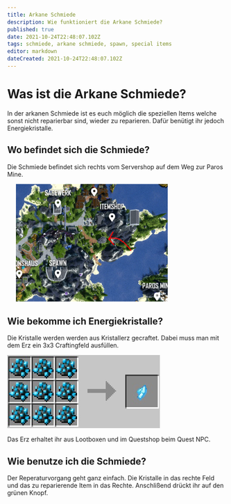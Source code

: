```yaml
---
title: Arkane Schmiede
description: Wie funktioniert die Arkane Schmiede?
published: true
date: 2021-10-24T22:48:07.102Z
tags: schmiede, arkane schmiede, spawn, special items
editor: markdown
dateCreated: 2021-10-24T22:48:07.102Z
---
```


# Was ist die Arkane Schmiede?
In der arkanen Schmiede ist es euch möglich die speziellen Items welche sonst nicht reparierbar sind, wieder zu reparieren. Dafür benütigt ihr jedoch Energiekristalle.

## Wo befindet sich die Schmiede?

Die Schmiede befindet sich rechts vom Servershop auf dem Weg zur Paros Mine.
<br>

<img src="/arkane_schmiede/arkane_schmiede_pos.webp" alt="stage-edit" width="350" style="margin-left: 20px"/>

## Wie bekomme ich Energiekristalle?

Die Kristalle werden werden aus Kristallerz gecraftet. Dabei muss man mit dem Erz ein 3x3 Craftingfeld ausfüllen.

![energiekristall.jpg](/arkane_schmiede/energiekristall.jpg)

Das Erz erhaltet ihr aus Lootboxen und im Questshop beim Quest NPC.

## Wie benutze ich die Schmiede?

Der Reperaturvorgang geht ganz einfach. Die Kristalle in das rechte Feld und das zu reparierende Item in das Rechte. Anschlißend drückt ihr auf den grünen Knopf.



